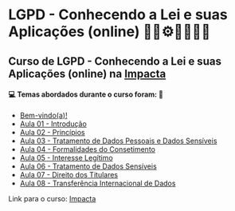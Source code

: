 # LGPD - Conhecendo a Lei e suas Aplicações (online) 🤖🎲⚙️🤯👨🏻‍💻
## Curso de LGPD - Conhecendo a Lei e suas Aplicações (online) na [Impacta](https://www.impacta.com.br/cursos/lgpd-conhecendo-a-lei-e-suas-aplicacoes-online)
#### 💻 Temas abordados durante o curso foram: 🚀

- [Bem-vindo(a)!](https://github.com/romulovieira777/LGPD_Conhecendo_a_Lei_e_suas_Aplicacoes_Online/tree/main/Bem_Vindo)
- [Aula 01 - Introdução](https://github.com/romulovieira777/LGPD_Conhecendo_a_Lei_e_suas_Aplicacoes_Online/tree/main/Aula_01_Introducao)
- [Aula 02 - Princípios](https://github.com/romulovieira777/LGPD_Conhecendo_a_Lei_e_suas_Aplicacoes_Online/tree/main/Aula_02_Principios)
- [Aula 03 - Tratamento de Dados Pessoais e Dados Sensíveis](https://github.com/romulovieira777/LGPD_Conhecendo_a_Lei_e_suas_Aplicacoes_Online/tree/main/Aula_03_Tratamento_de_Dados_Pessoais_e_Dados_Sensiveis)
- [Aula 04 - Formalidades do Consetimento](https://github.com/romulovieira777/LGPD_Conhecendo_a_Lei_e_suas_Aplicacoes_Online/tree/main/Aula_04_Formalidades_do_Consetimento)
- [Aula 05 - Interesse Legítimo](https://github.com/romulovieira777/LGPD_Conhecendo_a_Lei_e_suas_Aplicacoes_Online/tree/main/Aula_05_Interesse_Legitimo)
- [Aula 06 - Tratamento de Dados Sensíveis](https://github.com/romulovieira777/LGPD_Conhecendo_a_Lei_e_suas_Aplicacoes_Online/tree/main/Aula_06_Tratamento_de_Dados_Sensiveis)
- [Aula 07 - Direito dos Titulares](https://github.com/romulovieira777/LGPD_Conhecendo_a_Lei_e_suas_Aplicacoes_Online/tree/main/Aula_07_Direito_dos_Titulares)
- [Aula 08 - Transferência Internacional de Dados]()

Link para o curso: [Impacta](https://www.impacta.com.br/cursos/lgpd-conhecendo-a-lei-e-suas-aplicacoes-online)